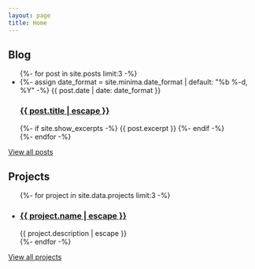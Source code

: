 ```yaml
---
layout: page
title: Home
---
```


<h2>Blog</h2>
<ul class="post-list">
  {%- for post in site.posts limit:3 -%}
  <li>
    {%- assign date_format = site.minima.date_format | default: "%b %-d, %Y" -%}
    <span class="post-meta">{{ post.date | date: date_format }}</span>
    <h3>
      <a class="post-link" href="{{ post.url | relative_url }}">
        {{ post.title | escape }}
      </a>
    </h3>
    {%- if site.show_excerpts -%}
      {{ post.excerpt }}
    {%- endif -%}
  </li>
  {%- endfor -%}
</ul>
<a href="/blog/">View all posts</a>

<h2>Projects</h2>
<ul class="post-list">
    {%- for project in site.data.projects limit:3 -%}
    <li>
    <h3>
        <a class="post-link" href="{{ project.url | absolute_url }}">
        {{ project.name | escape }}
        </a>
    </h3>
    {{ project.description | escape }}
    </li>
    {%- endfor -%}
</ul>
<a href="/projects/">View all projects</a>
